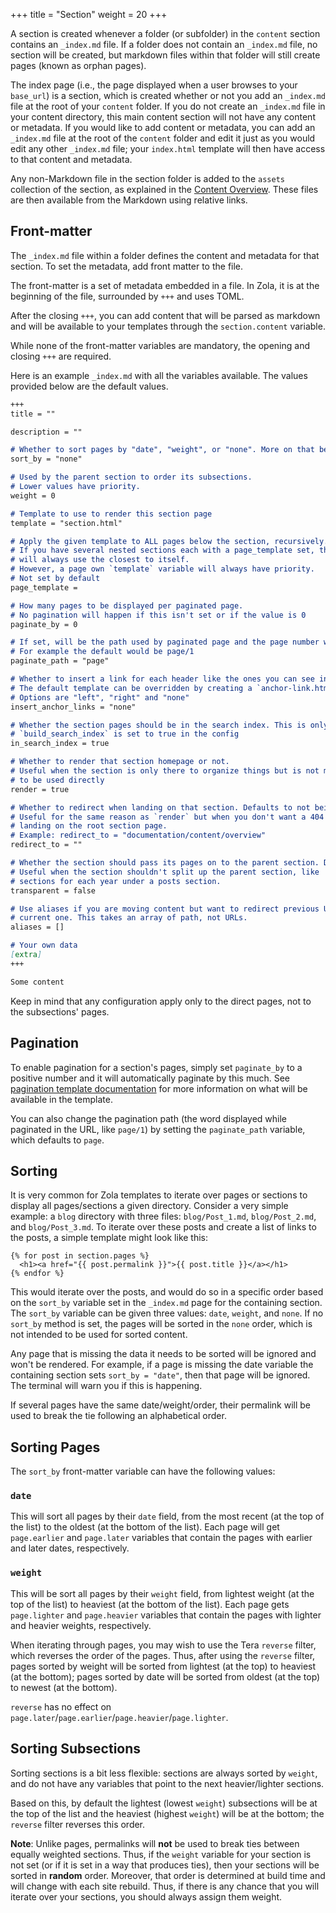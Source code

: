 +++
title = "Section"
weight = 20
+++

A section is created whenever a folder (or subfolder) in the `content` section contains an
`_index.md` file.  If a folder does not contain an `_index.md` file, no section will be
created, but markdown files within that folder will still create pages (known as orphan pages).

The index page (i.e., the page displayed when a user browses to your `base_url`) is a section,
which is created whether or not you add an `_index.md` file at the root of your `content` folder.
If you do not create an `_index.md` file in your content directory, this main content section will
not have any content or metadata.  If you would like to add content or metadata, you can add an
`_index.md` file at the root of the `content` folder and edit it just as you would edit any other
`_index.md` file; your `index.html` template will then have access to that content and metadata.

Any non-Markdown file in the section folder is added to the `assets` collection of the section, as explained in the [Content Overview](@/documentation/content/overview.md#assets-colocation). These files are then available from the Markdown using relative links.

## Front-matter

The `_index.md` file within a folder defines the content and metadata for that section.  To set
the metadata, add front matter to the file.

The front-matter is a set of metadata embedded in a file. In Zola,
it is at the beginning of the file, surrounded by `+++` and uses TOML.

After the closing `+++`, you can add content that will be parsed as markdown and will be available
to your templates through the `section.content` variable.

While none of the front-matter variables are mandatory, the opening and closing `+++` are required.

Here is an example `_index.md` with all the variables available.  The values provided below are the
default values.


```md
+++
title = ""

description = ""

# Whether to sort pages by "date", "weight", or "none". More on that below
sort_by = "none"

# Used by the parent section to order its subsections.
# Lower values have priority.
weight = 0

# Template to use to render this section page
template = "section.html"

# Apply the given template to ALL pages below the section, recursively.
# If you have several nested sections each with a page_template set, the page
# will always use the closest to itself.
# However, a page own `template` variable will always have priority.
# Not set by default
page_template =

# How many pages to be displayed per paginated page.
# No pagination will happen if this isn't set or if the value is 0
paginate_by = 0

# If set, will be the path used by paginated page and the page number will be appended after it.
# For example the default would be page/1
paginate_path = "page"

# Whether to insert a link for each header like the ones you can see in this site if you hover one
# The default template can be overridden by creating a `anchor-link.html` in the `templates` directory
# Options are "left", "right" and "none"
insert_anchor_links = "none"

# Whether the section pages should be in the search index. This is only used if
# `build_search_index` is set to true in the config
in_search_index = true

# Whether to render that section homepage or not.
# Useful when the section is only there to organize things but is not meant
# to be used directly
render = true

# Whether to redirect when landing on that section. Defaults to not being set.
# Useful for the same reason as `render` but when you don't want a 404 when
# landing on the root section page.
# Example: redirect_to = "documentation/content/overview"
redirect_to = ""

# Whether the section should pass its pages on to the parent section. Defaults to `false`.
# Useful when the section shouldn't split up the parent section, like
# sections for each year under a posts section.
transparent = false

# Use aliases if you are moving content but want to redirect previous URLs to the
# current one. This takes an array of path, not URLs.
aliases = []

# Your own data
[extra]
+++

Some content
```

Keep in mind that any configuration apply only to the direct pages, not to the subsections' pages.

## Pagination

To enable pagination for a section's pages, simply set `paginate_by` to a positive number and it will automatically
paginate by this much. See [pagination template documentation](@/documentation/templates/pagination.md) for more information
on what will be available in the template.

You can also change the pagination path (the word displayed while paginated in the URL, like `page/1`)
by setting the `paginate_path` variable, which defaults to `page`.

## Sorting
It is very common for Zola templates to iterate over pages or sections
to display all pages/sections a given directory.  Consider a very simple
example: a `blog` directory with three files: `blog/Post_1.md`,
`blog/Post_2.md`, and `blog/Post_3.md`.  To iterate over these posts and
create a list of links to the posts, a simple template might look like this:

```j2
{% for post in section.pages %}
  <h1><a href="{{ post.permalink }}">{{ post.title }}</a></h1>
{% endfor %}
```

This would iterate over the posts, and would do so in a specific order
based on the `sort_by` variable set in the `_index.md` page for the
containing section.  The `sort_by` variable can be given three values: `date`,
`weight`, and `none`.  If no `sort_by` method is set, the pages will be
sorted in the `none` order, which is not intended to be used for sorted content.

Any page that is missing the data it needs to be sorted will be ignored and
won't be rendered. For example, if a page is missing the date variable the
containing section sets `sort_by = "date"`, then that page will be ignored.
The terminal will warn you if this is happening.

If several pages have the same date/weight/order, their permalink will be used
to break the tie following an alphabetical order.

## Sorting Pages
The `sort_by` front-matter variable can have the following values:

### `date`
This will sort all pages by their `date` field, from the most recent (at the
top of the list) to the oldest (at the bottom of the list).  Each page will
get `page.earlier` and `page.later` variables that contain the pages with
earlier and later dates, respectively.

### `weight`
This will be sort all pages by their `weight` field, from lightest weight
(at the top of the list) to heaviest (at the bottom of the list).  Each
page gets `page.lighter` and `page.heavier` variables that contain the
pages with lighter and heavier weights, respectively.

When iterating through pages, you may wish to use the Tera `reverse` filter,
which reverses the order of the pages.  Thus, after using the `reverse` filter,
pages sorted by weight will be sorted from lightest (at the top) to heaviest
(at the bottom); pages sorted by date will be sorted from oldest (at the top)
to newest (at the bottom).

`reverse` has no effect on `page.later`/`page.earlier`/`page.heavier`/`page.lighter`.

## Sorting Subsections
Sorting sections is a bit less flexible: sections are always sorted by `weight`,
and do not have any variables that point to the next heavier/lighter sections.

Based on this, by default the lightest (lowest `weight`) subsections will be at
the top of the list and the heaviest (highest `weight`) will be at the bottom;
the `reverse` filter reverses this order.

**Note**: Unlike pages, permalinks will **not** be used to break ties between
equally weighted sections.  Thus, if the `weight` variable for your section is not set (or if it
is set in a way that produces ties), then your sections will be sorted in
**random** order. Moreover, that order is determined at build time and will
change with each site rebuild.  Thus, if there is any chance that you will
iterate over your sections, you should always assign them weight.
